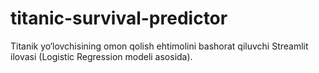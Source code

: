 # titanic-survival-predictor
Titanik yo‘lovchisining omon qolish ehtimolini bashorat qiluvchi Streamlit ilovasi (Logistic Regression modeli asosida).
